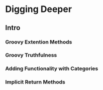 # Digging Deeper

## Intro

### Groovy Extention Methods

### Groovy Truthfulness

### Adding Functionality with Categories

### Implicit Return Methods

